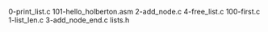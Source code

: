 0-print_list.c  101-hello_holberton.asm  2-add_node.c  4-free_list.c
100-first.c  1-list_len.c  3-add_node_end.c  lists.h
